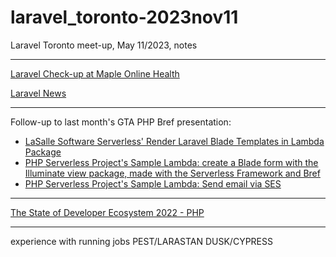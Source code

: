 # laravel_toronto-2023nov11
Laravel Toronto meet-up, May 11/2023, notes


---
[Laravel Check-up at Maple Online Health](https://www.meetup.com/laravel-toronto/events/288885223/)

[Laravel News](https://laravel-news.com)

---
Follow-up to last month's GTA PHP Bref presentation:
- [LaSalle Software Serverless' Render Laravel Blade Templates in Lambda Package](https://github.com/lasallesoftware-serverless/render-blade-lambda)
- [PHP Serverless Project's Sample Lambda: create a Blade form with the Illuminate view package, made with the Serverless Framework and Bref](https://github.com/lasallesoftware-serverless/sample-lambda-create-form-with-illuminate-view-package)
- [PHP Serverless Project's Sample Lambda: Send email via SES](https://github.com/lasallesoftware-serverless/sample-lambda-send-email-via-ses)

---
[The State of Developer Ecosystem 2022 - PHP](https://www.jetbrains.com/lp/devecosystem-2022/php/)

---
experience with running jobs
PEST/LARASTAN
DUSK/CYPRESS
